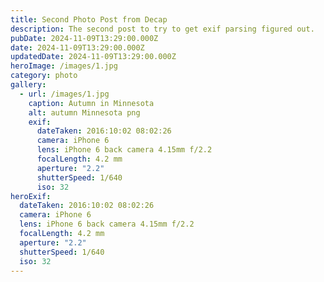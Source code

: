 ```yaml
---
title: Second Photo Post from Decap
description: The second post to try to get exif parsing figured out.
pubDate: 2024-11-09T13:29:00.000Z
date: 2024-11-09T13:29:00.000Z
updatedDate: 2024-11-09T13:29:00.000Z
heroImage: /images/1.jpg
category: photo
gallery:
  - url: /images/1.jpg
    caption: Autumn in Minnesota
    alt: autumn Minnesota png
    exif:
      dateTaken: 2016:10:02 08:02:26
      camera: iPhone 6
      lens: iPhone 6 back camera 4.15mm f/2.2
      focalLength: 4.2 mm
      aperture: "2.2"
      shutterSpeed: 1/640
      iso: 32
heroExif:
  dateTaken: 2016:10:02 08:02:26
  camera: iPhone 6
  lens: iPhone 6 back camera 4.15mm f/2.2
  focalLength: 4.2 mm
  aperture: "2.2"
  shutterSpeed: 1/640
  iso: 32
---
```

